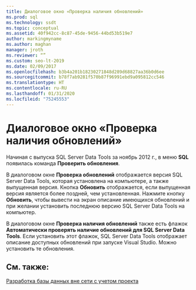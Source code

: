 ```yaml
---
title: Диалоговое окно «Проверка наличия обновлений»
ms.prod: sql
ms.technology: ssdt
ms.topic: conceptual
ms.assetid: 40f942cc-8c87-45de-9456-44bd53b519e7
author: markingmyname
ms.author: maghan
manager: jroth
ms.reviewer: “”
ms.custom: seo-lt-2019
ms.date: 02/09/2017
ms.openlocfilehash: b3b4a201b18230271848d289d68827aa36b0d6ee
ms.sourcegitcommit: b78f7ab9281f570b87f96991ebd9a095812cc546
ms.translationtype: HT
ms.contentlocale: ru-RU
ms.lasthandoff: 01/31/2020
ms.locfileid: "75245553"
---
```

# <a name="check-for-updates-dialog-box"></a>Диалоговое окно «Проверка наличия обновлений»

Начиная с выпуска SQL Server Data Tools за ноябрь 2012 г., в меню **SQL** появилась команда **Проверить обновления**.  
  
В диалоговом окне **Проверка обновлений** отображается версия SQL Server Data Tools, которая установлена на компьютере, а также выпущенная версия. Кнопка **Обновить** отображается, если выпущенная версия является более поздней, чем установленная. Нажмите кнопку **Обновить**, чтобы вывести на экран описание имеющихся обновлений и при желании установить последнюю версию SQL Server Data Tools на компьютер.  
  
В диалоговом окне **Проверка наличия обновлений** также есть флажок **Автоматически проверять наличие обновлений для SQL Server Data Tools**. Если установить этот флажок, SQL Server Data Tools отображает описание доступных обновлений при запуске Visual Studio. Можно установить те обновления.  
  
## <a name="see-also"></a>См. также:  
[Разработка базы данных вне сети с учетом проекта](../ssdt/project-oriented-offline-database-development.md)  
  
